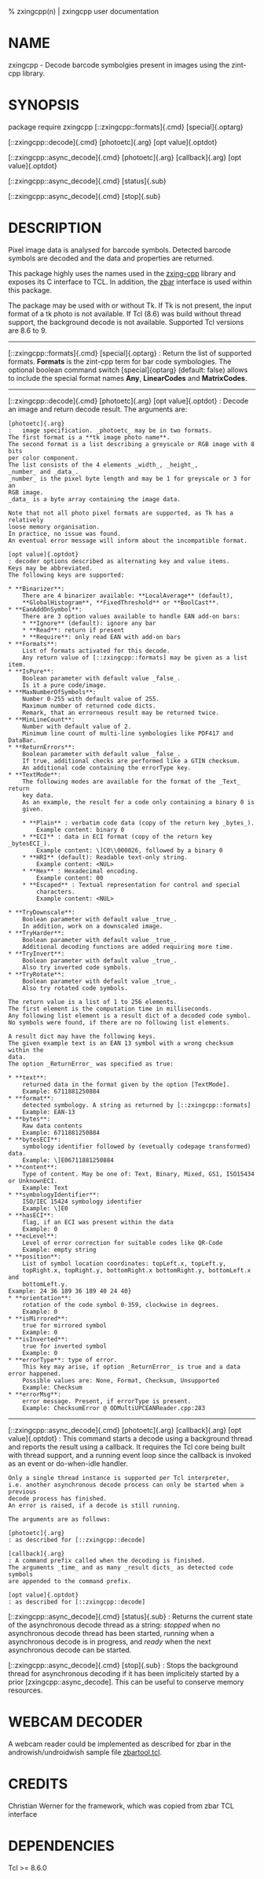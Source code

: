 % zxingcpp(n) | zxingcpp user documentation
# NAME

zxingcpp - Decode barcode symbolgies present in images using the zint-cpp
library.

# SYNOPSIS

package require zxingcpp
[::zxingcpp::formats]{.cmd} [special]{.optarg}

[::zxingcpp::decode]{.cmd} [photoetc]{.arg} [opt value]{.optdot}

[::zxingcpp::async_decode]{.cmd} [photoetc]{.arg} [callback]{.arg} [opt value]{.optdot}

[::zxingcpp::async_decode]{.cmd} [status]{.sub}

[::zxingcpp::async_decode]{.cmd} [stop]{.sub}

# DESCRIPTION

Pixel image data is analysed for barcode symbols.
Detected barcode symbols are decoded and the data and properties are returned.

This package highly uses the names used in the
[zxing-cpp](https://github.com/zxing-cpp/zxing-cpp)
library and exposes its C interface to TCL.
In addition, the [zbar](https://www.androwish.org/home/wiki?name=zbar+command)
interface is used within this package.

The package may be used with or without Tk.
If Tk is not present, the input format of a tk photo is not available.
If Tcl (8.6) was build without thread support, the background decode is not
available.
Supported Tcl versions are 8.6 to 9.

---

[::zxingcpp::formats]{.cmd} [special]{.optarg}
:	Return the list of supported formats.
	**Formats** is the zint-cpp term for bar code symbologies.
	The optional boolean command switch [special]{optarg} (default: false) allows
	to include the special format names **Any**, **LinearCodes** and
	**MatrixCodes**.

---

[::zxingcpp::decode]{.cmd} [photoetc]{.arg} [opt value]{.optdot}
:	Decode an image and return decode result.
	The arguments are:

	[photoetc]{.arg}
	:   image specification. _photoetc_ may be in two formats.
	The first format is a **tk image photo name**.
	The second format is a list describing a greyscale or RGB image with 8 bits
	per color component.
	The list consists of the 4 elements _width_, _height_,
	_number_ and _data_.
	_number_ is the pixel byte length and may be 1 for greyscale or 3 for an
	RGB image.
	_data_ is a byte array containing the image data.

	Note that not all photo pixel formats are supported, as Tk has a relatively
	loose memory organisation.
	In practice, no issue was found.
	An eventual error message will inform about the incompatible format.

	[opt value]{.optdot}
	: decoder options described as alternating key and value items.
	Keys may be abbreviated.
	The following keys are supported:
	
	* **Binarizer**:
		There are 4 binarizer available: **LocalAverage** (default),
		**GlobalHistogram**, **FixedThreshold** or **BoolCast**.
	* **EanAddOnSymbol**:
		There are 3 option values available to handle EAN add-on bars:
		* **Ignore** (default): ignore any bar
		* **Read**: return if present
		* **Require**: only read EAN with add-on bars
	* **Formats**:
		List of formats activated for this decode.
		Any return value of [::zxingcpp::formats] may be given as a list item.
	* **IsPure**:
		Boolean parameter with default value _false_.
		Is it a pure code/image.
	* **MaxNumberOfSymbols**:
		Number 0-255 with default value of 255.
		Maximum number of returned code dicts.
		Remark, that an errorneous result may be returned twice.
	* **MinLineCount**:
		Number with default value of 2.
		Minimum line count of multi-line symbologies like PDF417 and DataBar.
	* **ReturnErrors**:
		Boolean parameter with default value _false_.
		If true, additional checks are performed like a GTIN checksum.
		An additional code containing the errorType key.
	* **TextMode**:
		The following modes are available for the format of the _Text_ return
		key data.
		As an example, the result for a code only containing a binary 0 is
		given.

		* **Plain** : verbatim code data (copy of the return key _bytes_).
			Example content: binary 0
		* **ECI** : data in ECI format (copy of the return key _bytesECI_).
			Example content: \]C0\\000026, followed by a binary 0
		* **HRI** (default): Readable text-only string.
			Example content: <NUL>
		* **Hex** : Hexadecimal encoding.
			Example content: 00
		* **Escaped** : Textual representation for control and special
			characters.
			Example content: <NUL>
	
	* **TryDownscale**:
		Boolean parameter with default value _true_.
		In addition, work on a downscaled image.
	* **TryHarder**:
		Boolean parameter with default value _true_.
		Additional decoding functions are added requiring more time.
	* **TryInvert**:
		Boolean parameter with default value _true_.
		Also try inverted code symbols.
	* **TryRotate**:
		Boolean parameter with default value _true_.
		Also try rotated code symbols.

	The return value is a list of 1 to 256 elements.
	The first element is the computation time in milliseconds.
	Any following list element is a result dict of a decoded code symbol.
	No symbols were found, if there are no following list elements.

	A result dict may have the following keys.
	The given example text is an EAN 13 symbol with a wrong checksum within the
	data.
	The option _ReturnError_ was specified as true:

	* **text**:
		returned data in the format given by the option [TextMode].
		Example: 6711881250884
	* **format**:
		detected symbology. A string as returned by [::zxingcpp::formats]
		Example: EAN-13
	* **bytes**:
		Raw data contents
		Example: 6711881250884
	* **bytesECI**:
		symbology identifier followed by (evetually codepage transformed) data.
		Example: \]E06711881250884
	* **content**:
		Type of content. May be one of: Text, Binary, Mixed, GS1, ISO15434 or UnknownECI.
		Example: Text
	* **symbologyIdentifier**:
		ISO/IEC 15424 symbology identifier
		Example: \]E0
	* **hasECI**:
		flag, if an ECI was present within the data
		Example: 0
	* **ecLevel**:
		Level of error correction for suitable codes like QR-Code
		Example: empty string
	* **position**:
		List of symbol location coordinates: topLeft.x, topLeft.y,
		topRight.x, topRight.y, bottomRight.x bottomRight.y, bottomLeft.x and
		bottomLeft.y.
	Example: 24 36 189 36 189 40 24 40}
	* **orientation**:
		rotation of the code symbol 0-359, clockwise in degrees.
		Example: 0
	* **isMirrored**:
		true for mirrored symbol
		Example: 0
	* **isInverted**:
		true for inverted symbol
		Example: 0
	* **errorType**: type of error.
		This key may arise, if option _ReturnError_ is true and a data error happened.
		Possible values are: None, Format, Checksum, Unsupported
		Example: Checksum
	* **errorMsg**:
		error message. Present, if errorType is present.
		Example: ChecksumError @ ODMultiUPCEANReader.cpp:283

---

[::zxingcpp::async_decode]{.cmd} [photoetc]{.arg} [callback]{.arg} [opt value]{.optdot}
:	This command starts a decode using a background thread and reports the result
	using a callback.
	It requires the Tcl core being built with thread support, and a running event
	loop since the callback is invoked as an event or do-when-idle handler.

	Only a single thread instance is supported per Tcl interpreter,
	i.e. another asynchronous decode process can only be started when a previous
	decode process has finished.
	An error is raised, if a decode is still running.

	The arguments are as follows:

	[photoetc]{.arg}
	: as described for [::zxingcpp::decode]

	[callback]{.arg}
	: A command prefix called when the decoding is finished.
	The arguments _time_ and as many _result dicts_ as detected code symbols
	are appended to the command prefix.

	[opt value]{.optdot}
	: as described for [::zxingcpp::decode]

[::zxingcpp::async_decode]{.cmd} [status]{.sub}
:	Returns the current state of the asynchronous decode thread as a string:
_stopped_ when no asynchronous decode thread has been started,
_running_ when a asynchronous decode is in progress,
and _ready_ when the next asynchronous decode can be started.

[::zxingcpp::async_decode]{.cmd} [stop]{.sub}
:	Stops the background thread for asynchronous decoding if it has been
implicitely started by a prior [zxingcpp::async_decode].
This can be useful to conserve memory resources.

# WEBCAM DECODER

A webcam reader could be implemented as described for zbar in the
androwish/undroidwish sample file
[zbartool.tcl](https://www.androwish.org/home/file?name=assets/zbartool0/zbartool.tcl&ci=tip).

# CREDITS

Christian Werner for the framework, which was copied from zbar TCL interface

# DEPENDENCIES

Tcl >= 8.6.0
